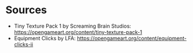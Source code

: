 # Sources

- Tiny Texture Pack 1 by Screaming Brain Studios: <https://opengameart.org/content/tiny-texture-pack-1>
- Equipment Clicks by LFA: <https://opengameart.org/content/equipment-clicks-ii>
